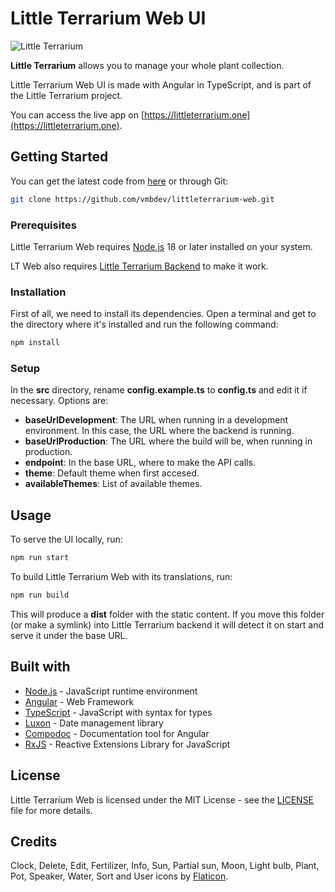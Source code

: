 # Little Terrarium Web UI

![Little Terrarium](https://littleterrarium.one/assets/oglt.png)

**Little Terrarium** allows you to manage your whole plant collection.

Little Terrarium Web UI is made with Angular in TypeScript, and is part of the
Little Terrarium project.

You can access the live app on
[https://littleterrarium.one](https://littleterrarium.one).

## Getting Started

You can get the latest code from
[here](https://github.com/vmbdev/littleterrarium-web/archive/refs/heads/main.zip)
or through Git:

```bash
git clone https://github.com/vmbdev/littleterrarium-web.git
```

### Prerequisites

Little Terrarium Web requires [Node.js](https://nodejs.org/) 18 or later
installed on your system.

LT Web also requires
[Little Terrarium Backend](https://github.com/vmbdev/littleterrarium-backend)
to make it work.

### Installation

First of all, we need to install its dependencies. Open a terminal and get to
the directory where it's installed and run the following command:

```bash
npm install
```

### Setup

In the **src** directory, rename **config.example.ts** to **config.ts** and
edit it if necessary. Options are:

- **baseUrlDevelopment**: The URL when running in a development environment. In
this case, the URL where the backend is running.
- **baseUrlProduction**: The URL where the build will be, when running in
production.
- **endpoint**: In the base URL, where to make the API calls.
- **theme**: Default theme when first accesed.
- **availableThemes**: List of available themes.

## Usage

To serve the UI locally, run:

```bash
npm run start
```

To build Little Terrarium Web with its translations, run:

```bash
npm run build
```

This will produce a **dist** folder with the static content. If you move this
folder (or make a symlink) into Little Terrarium backend it will detect it on
start and serve it under the base URL.

## Built with

- [Node.js](https://nodejs.org/) - JavaScript runtime environment
- [Angular](https://angular.io/) - Web Framework
- [TypeScript](https://www.typescriptlang.org/) - JavaScript with syntax for
types
- [Luxon](https://moment.github.io/luxon/) - Date management library
- [Compodoc](https://compodoc.app/) - Documentation tool for Angular
- [RxJS](https://rxjs.dev/) - Reactive Extensions Library for JavaScript

## License

Little Terrarium Web is licensed under the MIT License - see the
[LICENSE](https://github.com/vmbdev/littleterrarium-web/blob/main/LICENSE)
file for more details.

## Credits

Clock, Delete, Edit, Fertilizer, Info, Sun, Partial sun, Moon, Light bulb,
Plant, Pot, Speaker, Water, Sort and User icons by
[Flaticon](https://www.flaticon.com).
